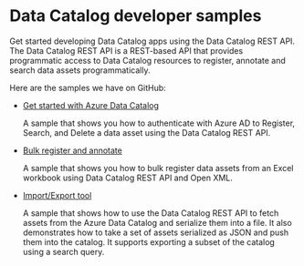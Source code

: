 <properties
   pageTitle="Data Catalog developer samples | Microsoft Azure"
   description="This article provides an overview of the available developer samples for the Data Catalog REST API."
   services="data-catalog"
   documentationCenter=""
   authors="dvana"
   manager="mblythe"
   editor=""
   tags=""/>
<tags
   ms.service="data-catalog"
   ms.devlang="NA"
   ms.topic="article"
   ms.tgt_pltfrm="NA"
   ms.workload="data-catalog"
   ms.date="03/30/2016"
   ms.author="derrickv"/>


# Data Catalog developer samples
Get started developing Data Catalog apps using the Data Catalog REST API. The Data Catalog REST API is a REST-based API that provides programmatic access to Data Catalog resources to register, annotate and search data assets programmatically.

Here are the samples we have on GitHub:

- [Get started with Azure Data Catalog](https://azure.microsoft.com/documentation/samples/data-catalog-dotnet-get-started/)

  A sample that shows you how to authenticate with Azure AD to Register, Search, and Delete a data asset using the Data Catalog REST API.

- [Bulk register and annotate](https://azure.microsoft.com/documentation/samples/data-catalog-dotnet-excel-register-data-assets/)

  A sample that shows you how to bulk register data assets from an Excel workbook using Data Catalog REST API and Open XML.

- [Import/Export tool](https://azure.microsoft.com/documentation/samples/data-catalog-dotnet-import-export/)

  A sample that shows how to use the Data Catalog REST API to fetch assets from the Azure Data Catalog and serialize them into a file. It also demonstrates how to take a set of assets serialized as JSON and push them into the catalog. It supports exporting a subset of the catalog using a search query.
